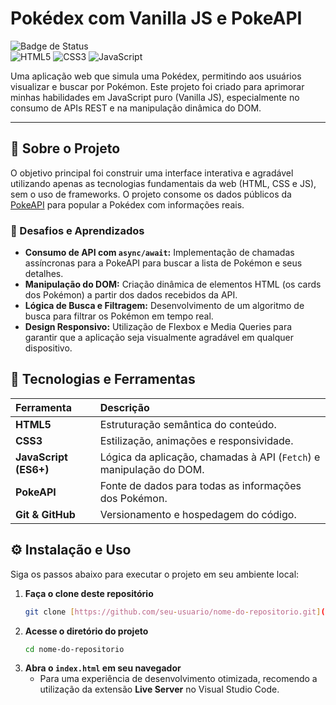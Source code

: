 # Pokédex com Vanilla JS e PokeAPI

![Badge de Status](https://img.shields.io/badge/status-finalizado-brightgreen?style=for-the-badge)    
![HTML5](https://img.shields.io/badge/html5-%23E34F26.svg?style=for-the-badge&logo=html5&logoColor=white)
![CSS3](https://img.shields.io/badge/css3-%231572B6.svg?style=for-the-badge&logo=css3&logoColor=white)
![JavaScript](https://img.shields.io/badge/javascript-%23323330.svg?style=for-the-badge&logo=javascript&logoColor=%23F7DF1E)

Uma aplicação web que simula uma Pokédex, permitindo aos usuários visualizar e buscar por Pokémon. Este projeto foi criado para aprimorar minhas habilidades em JavaScript puro (Vanilla JS), especialmente no consumo de APIs REST e na manipulação dinâmica do DOM.

---

## 🎯 Sobre o Projeto

O objetivo principal foi construir uma interface interativa e agradável utilizando apenas as tecnologias fundamentais da web (HTML, CSS e JS), sem o uso de frameworks. O projeto consome os dados públicos da [PokeAPI](https://pokeapi.co/) para popular a Pokédex com informações reais.

### 🧠 Desafios e Aprendizados

-   **Consumo de API com `async/await`:** Implementação de chamadas assíncronas para a PokeAPI para buscar a lista de Pokémon e seus detalhes.
-   **Manipulação do DOM:** Criação dinâmica de elementos HTML (os cards dos Pokémon) a partir dos dados recebidos da API.
-   **Lógica de Busca e Filtragem:** Desenvolvimento de um algoritmo de busca para filtrar os Pokémon em tempo real.
-   **Design Responsivo:** Utilização de Flexbox e Media Queries para garantir que a aplicação seja visualmente agradável em qualquer dispositivo.

## 🚀 Tecnologias e Ferramentas

| Ferramenta | Descrição |
| :--- | :--- |
| **HTML5** | Estruturação semântica do conteúdo. |
| **CSS3** | Estilização, animações e responsividade. |
| **JavaScript (ES6+)**| Lógica da aplicação, chamadas à API (`Fetch`) e manipulação do DOM. |
| **PokeAPI** | Fonte de dados para todas as informações dos Pokémon. |
| **Git & GitHub** | Versionamento e hospedagem do código. |

## ⚙️ Instalação e Uso

Siga os passos abaixo para executar o projeto em seu ambiente local:

1.  **Faça o clone deste repositório**
    ```bash
    git clone [https://github.com/seu-usuario/nome-do-repositorio.git](https://github.com/seu-usuario/nome-do-repositorio.git)
    ```
2.  **Acesse o diretório do projeto**
    ```bash
    cd nome-do-repositorio
    ```
3.  **Abra o `index.html` em seu navegador**
    * Para uma experiência de desenvolvimento otimizada, recomendo a utilização da extensão **Live Server** no Visual Studio Code.
